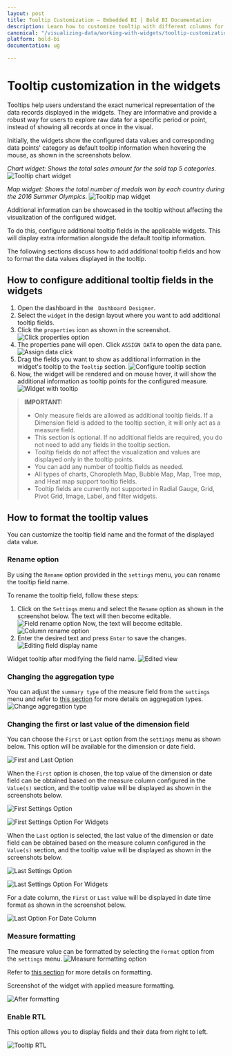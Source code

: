 ```yaml
---
layout: post
title: Tooltip Customization – Embedded BI | Bold BI Documentation
description: Learn how to customize tooltip with different columns for different widgets in Bold BI Embedded dashboard.
canonical: "/visualizing-data/working-with-widgets/tooltip-customization/"
platform: bold-bi
documentation: ug

---
```


# Tooltip customization in the widgets

Tooltips help users understand the exact numerical representation of the data records displayed in the widgets. They are informative and provide a robust way for users to explore raw data for a specific period or point, instead of showing all records at once in the visual. 

Initially, the widgets show the configured data values and corresponding data points' category as default tooltip information when hovering the mouse, as shown in the screenshots below.

*Chart widget: Shows the total sales amount for the sold top 5 categories.* 
 ![Tooltip chart widget](/static/assets/visualizing-data/working-with-widgets/images/Tooltip01.png)

*Map widget: Shows the total number of medals won by each country during the 2016 Summer Olympics.*
 ![Tooltip map widget](/static/assets/visualizing-data/working-with-widgets/images/Tooltip02.png)

Additional information can be showcased in the tooltip without affecting the visualization of the configured widget.

To do this, configure additional tooltip fields in the applicable widgets. This will display extra information alongside the default tooltip information.

The following sections discuss how to add additional tooltip fields and how to format the data values displayed in the tooltip.

## How to configure additional tooltip fields in the widgets

1.	Open the dashboard in the ` Dashboard Designer`. 
2.	Select the `widget` in the design layout where you want to add additional tooltip fields.
3.	Click the `properties` icon as shown in the screenshot.
 ![Click properties option](/static/assets/visualizing-data/working-with-widgets/images/Tooltip03.png)
4.	The properties pane will open. Click `ASSIGN DATA` to open the data pane. 
 ![Assign data click](/static/assets/visualizing-data/working-with-widgets/images/Tooltip04.png)
5.	Drag the fields you want to show as additional information in the widget's tooltip to the `Tooltip` section.
 ![Configure tooltip section](/static/assets/visualizing-data/working-with-widgets/images/Tooltip05.png)
6.	Now, the widget will be rendered and on mouse hover, it will show the additional information as tooltip points for the configured measure. 
 ![Widget with tooltip](/static/assets/visualizing-data/working-with-widgets/images/Tooltip06.png)

> **IMPORTANT:**
> * Only measure fields are allowed as additional tooltip fields. If a Dimension field is added to the tooltip section, it will only act as a measure field.
> * This section is optional. If no additional fields are required, you do not need to add any fields in the tooltip section.
> * Tooltip fields do not affect the visualization and values are displayed only in the tooltip points.
> * You can add any number of tooltip fields as needed.
> * All types of charts, Choropleth Map, Bubble Map, Map, Tree map, and Heat map support tooltip fields.
> * Tooltip fields are currently not supported in Radial Gauge, Grid, Pivot Grid, Image, Label, and filter widgets. 

## How to format the tooltip values
You can customize the tooltip field name and the format of the displayed data value. 

### Rename option

By using the `Rename` option provided in the `settings` menu, you can rename the tooltip field name.

To rename the tooltip field, follow these steps:
1.	Click on the `Settings` menu and select the `Rename` option as shown in the screenshot below. The text will then become editable.
 ![Field rename option](/static/assets/visualizing-data/working-with-widgets/images/Tooltip07.png)
Now, the text will become editable. 
 ![Column rename option](/static/assets/visualizing-data/working-with-widgets/images/Tooltip08.png)
2.	Enter the desired text and press `Enter` to save the changes.
 ![Editing field display name](/static/assets/visualizing-data/working-with-widgets/images/Tooltip09.png)
 
Widget tooltip after modifying the field name.
 ![Edited view](/static/assets/visualizing-data/working-with-widgets/images/Tooltip10.png)

### Changing the aggregation type
You can adjust the `summary type` of the measure field from the `settings` menu and refer to [this section](/visualizing-data/working-with-widgets/aggregating-value-columns-based-on-type/) for more details on aggregation types.
 ![Change aggregation type](/static/assets/visualizing-data/working-with-widgets/images/Tooltip11.png)

 ### Changing the first or last value of the dimension field

 You can choose the `First` or `Last` option from the `settings` menu as shown below. This option will be available for the dimension or date field.

![First and Last Option](/static/assets/visualizing-data/working-with-widgets/images/first-last-settings.png)

When the `First` option is chosen, the top value of the dimension or date field can be obtained based on the measure column configured in the `Value(s)` section, and the tooltip value will be displayed as shown in the screenshots below.

![First Settings Option](/static/assets/visualizing-data/working-with-widgets/images/first-settings.png)

![First Settings Option For Widgets](/static/assets/visualizing-data/working-with-widgets/images/first-settings-widgets.png)

When the `Last` option is selected, the last value of the dimension or date field can be obtained based on the measure column configured in the `Value(s)` section, and the tooltip value will be displayed as shown in the screenshots below.

![Last Settings Option](/static/assets/visualizing-data/working-with-widgets/images/last-settings.png)

![Last Settings Option For Widgets](/static/assets/visualizing-data/working-with-widgets/images/last-settings-widget.png)

For a date column, the `First` or `Last` value will be displayed in date time format as shown in the screenshot below.

![Last Option For Date Column](/static/assets/visualizing-data/working-with-widgets/images/last-settings-date-column.png)

### Measure formatting

The measure value can be formatted by selecting the `Format` option from the `settings` menu. 
 ![Measure formatting option](/static/assets/visualizing-data/working-with-widgets/images/Tooltip12.png)

Refer to [this section](/visualizing-data/working-with-widgets/formatting-measure-type-column/) for more details on formatting.

Screenshot of the widget with applied measure formatting.

 ![After formatting](/static/assets/visualizing-data/working-with-widgets/images/Tooltip13.png)

 ### Enable RTL 
 
This option allows you to display fields and their data from right to left.

![Tooltip RTL](/static/assets/visualizing-data/working-with-widgets/images/tooltip-rtl.png)